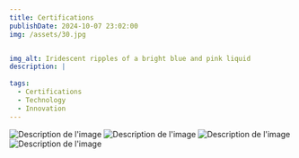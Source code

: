 ```yaml
---
title: Certifications
publishDate: 2024-10-07 23:02:00
img: /assets/30.jpg


img_alt: Iridescent ripples of a bright blue and pink liquid
description: |
  
tags:
  - Certifications
  - Technology 
  - Innovation 
---
```


![Description de l'image](/assets/32.jpg)
![Description de l'image](/assets/29.jpeg)
![Description de l'image](/assets/28.jpeg)
![Description de l'image](/assets/27.jpeg)




